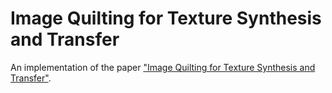 # Image Quilting for Texture Synthesis and Transfer
An implementation of the paper ["Image Quilting for Texture Synthesis and Transfer"](https://people.eecs.berkeley.edu/~efros/research/quilting/quilting.pdf).

